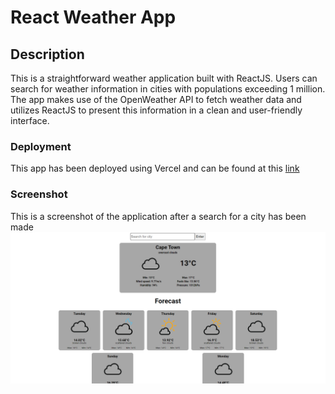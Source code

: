 # React Weather App

## Description

This is a straightforward weather application built with ReactJS. Users can search for weather information in cities with populations exceeding 1 million. The app makes use of the OpenWeather API to fetch weather data and utilizes ReactJS to present this information in a clean and user-friendly interface.

### Deployment

This app has been deployed using Vercel and can be found at this [link](https://weather-app-nlod-8hx6ctjyr-ronaldodepao01s-projects.vercel.app/)

### Screenshot

This is a screenshot of the application after a search for a city has been made ![Result of searching for "Cape Town" using the app](./public/icons/screenshot.PNG)
